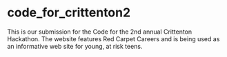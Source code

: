 # code_for_crittenton2

This is our submission for the Code for the 2nd annual Crittenton Hackathon. The website features Red Carpet Careers and is being used as an informative web site for young, at risk teens.